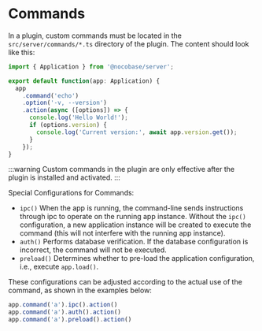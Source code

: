 # Commands

In a plugin, custom commands must be located in the `src/server/commands/*.ts` directory of the plugin. The content should look like this:

```ts
import { Application } from '@nocobase/server';

export default function(app: Application) {
  app
    .command('echo')
    .option('-v, --version')
    .action(async ([options]) => {
      console.log('Hello World!');
      if (options.version) {
        console.log('Current version:', await app.version.get());
      }
    });
}
```

:::warning
Custom commands in the plugin are only effective after the plugin is installed and activated.
:::

Special Configurations for Commands:

- `ipc()` When the app is running, the command-line sends instructions through ipc to operate on the running app instance. Without the `ipc()` configuration, a new application instance will be created to execute the command (this will not interfere with the running app instance).
- `auth()` Performs database verification. If the database configuration is incorrect, the command will not be executed.
- `preload()` Determines whether to pre-load the application configuration, i.e., execute `app.load()`.

These configurations can be adjusted according to the actual use of the command, as shown in the examples below:

```ts
app.command('a').ipc().action()
app.command('a').auth().action()
app.command('a').preload().action()
```